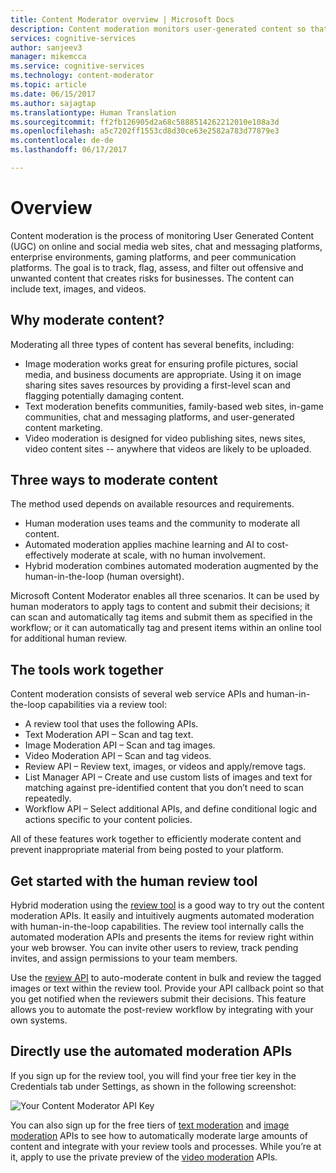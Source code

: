 ```yaml
---
title: Content Moderator overview | Microsoft Docs
description: Content moderation monitors user-generated content so that you can track, flag, assess, and filter inappropriate content.
services: cognitive-services
author: sanjeev3
manager: mikemcca
ms.service: cognitive-services
ms.technology: content-moderator
ms.topic: article
ms.date: 06/15/2017
ms.author: sajagtap
ms.translationtype: Human Translation
ms.sourcegitcommit: ff2fb126905d2a68c5888514262212010e108a3d
ms.openlocfilehash: a5c7202ff1553cd8d30ce63e2582a783d77879e3
ms.contentlocale: de-de
ms.lasthandoff: 06/17/2017

---
```


# <a name="overview"></a>Overview

Content moderation is the process of monitoring User Generated Content (UGC) on online and social media web sites, chat and messaging platforms, enterprise environments, gaming platforms, and peer communication platforms. The goal is to track, flag, assess, and filter out offensive and unwanted content that creates risks for businesses. The content can include text, images, and videos.

## <a name="why-moderate-content"></a>Why moderate content?

Moderating all three types of content has several benefits, including:
- Image moderation works great for ensuring profile pictures, social media, and business documents are appropriate. Using it on image sharing sites saves resources by providing a first-level scan and flagging potentially damaging content.
- Text moderation benefits communities, family-based web sites, in-game communities, chat and messaging platforms, and user-generated content marketing.
- Video moderation is designed for video publishing sites, news sites, video content sites -- anywhere that videos are likely to be uploaded.

## <a name="three-ways-to-moderate-content"></a>Three ways to moderate content

The method used depends on available resources and requirements.

- Human moderation uses teams and the community to moderate all content.
- Automated moderation applies machine learning and AI to cost-effectively moderate at scale, with no human involvement.
- Hybrid moderation combines automated moderation augmented by the human-in-the-loop (human oversight).

Microsoft Content Moderator enables all three scenarios. It can be used by human moderators to apply tags to content and submit their decisions; it can scan and automatically tag items and submit them as specified in the workflow; or it can automatically tag and present items within an online tool for additional human review.

## <a name="the-tools-work-together"></a>The tools work together

Content moderation consists of several web service APIs and human-in-the-loop capabilities via a review tool:

- A review tool that uses the following APIs.
- Text Moderation API – Scan and tag text.
- Image Moderation API – Scan and tag images.
- Video Moderation API – Scan and tag videos.
- Review API – Review text, images, or videos and apply/remove tags.
- List Manager API – Create and use custom lists of images and text for matching against pre-identified content that you don’t need to scan repeatedly.
- Workflow API – Select additional APIs, and define conditional logic and actions specific to your content policies.

All of these features work together to efficiently moderate content and prevent inappropriate material from being posted to your platform.

## <a name="get-started-with-the-human-review-tool"></a>Get started with the human review tool

Hybrid moderation using the [review tool](quick-start.md) is a good way to try out the content moderation APIs. It easily and intuitively augments automated moderation with human-in-the-loop capabilities. The review tool internally calls the automated moderation APIs and presents the items for review right within your web browser. You can invite other users to review, track pending invites, and assign permissions to your team members.

Use the [review API](review-api.md) to auto-moderate content in bulk and review the tagged images or text within the review tool. Provide your API callback point so that you get notified when the reviewers submit their decisions. This feature allows you to automate the post-review workflow by integrating with your own systems.

## <a name="directly-use-the-automated-moderation-apis"></a>Directly use the automated moderation APIs
If you sign up for the review tool, you will find your free tier key in the Credentials tab under Settings, as shown in the following screenshot:

![Your Content Moderator API Key](images/7-Settings-Credentials.png)

You can also sign up for the free tiers of [text moderation](text-moderation-api.md) and [image moderation](image-moderation-api.md) APIs to see how to automatically moderate large amounts of content and integrate with your review tools and processes. While you’re at it, apply to use the private preview of the [video moderation](video-moderation-api.md) APIs.

